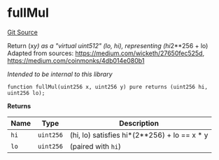 # fullMul
[Git Source](https://github.com/larrythecucumber321/protocol/blob/77d337b8595ba96d069ded321419b36a61984170/contracts/libraries/Fixed.sol)

Return (x*y) as a "virtual uint512" (lo, hi), representing (hi*2**256 + lo)
Adapted from sources:
https://medium.com/wicketh/27650fec525d, https://medium.com/coinmonks/4db014e080b1

*Intended to be internal to this library*


```solidity
function fullMul(uint256 x, uint256 y) pure returns (uint256 hi, uint256 lo);
```
**Returns**

|Name|Type|Description|
|----|----|-----------|
|`hi`|`uint256`|(hi, lo) satisfies  hi*(2**256) + lo == x * y|
|`lo`|`uint256`|(paired with `hi`)|



